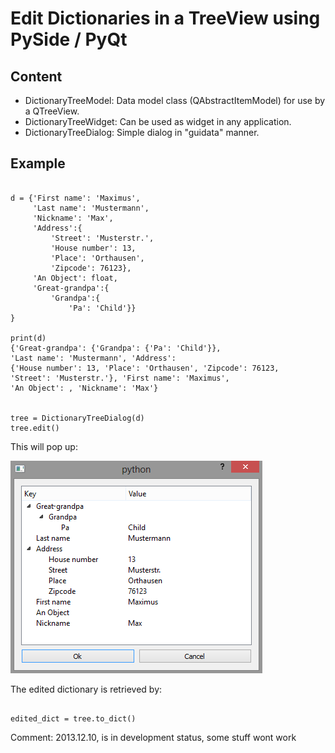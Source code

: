 # Edit Dictionaries in a TreeView using PySide / PyQt
## Content
+ DictionaryTreeModel: Data model class (QAbstractItemModel) for use by a QTreeView.
+ DictionaryTreeWidget: Can be used as widget in any application.
+ DictionaryTreeDialog: Simple dialog in "guidata" manner.

## Example
<pre><code>
d = {'First name': 'Maximus',
     'Last name': 'Mustermann',
     'Nickname': 'Max',
     'Address':{
         'Street': 'Musterstr.',
         'House number': 13,
         'Place': 'Orthausen',
         'Zipcode': 76123},
     'An Object': float,
     'Great-grandpa':{
         'Grandpa':{
             'Pa': 'Child'}}
}

print(d)
{'Great-grandpa': {'Grandpa': {'Pa': 'Child'}},
'Last name': 'Mustermann', 'Address':
{'House number': 13, 'Place': 'Orthausen', 'Zipcode': 76123,
'Street': 'Musterstr.'}, 'First name': 'Maximus',
'An Object': <type 'float'>, 'Nickname': 'Max'}


tree = DictionaryTreeDialog(d)
tree.edit()
</code></pre>

This will pop up:

![Dialog](data/screenshot1.png "DictionaryTreeDialog Window")

The edited dictionary is retrieved by:
<pre><code>
edited_dict = tree.to_dict()
</code></pre>


Comment: 2013.12.10, is in development status, some stuff wont work
